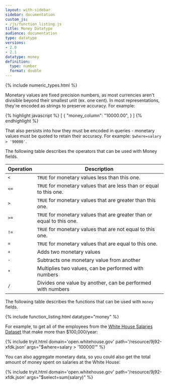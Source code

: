 ```yaml
---
layout: with-sidebar
sidebar: documentation
custom_js:
- /js/function_listing.js
title: Money Datatype
audience: documentation
type: datatype
versions:
- 2.0
- 2.1
datatype: money
definition:
  type: number
  format: double
---
```

{% include numeric_types.html %}

Monetary values are fixed precision numbers, as most currencies aren't divisible beyond their smallest unit (ex. one cent). In most representations, they're encoded as strings to preserve accuracy. For example:

{% highlight javascript %}
[ {
  "money_column": "10000.00",
} ]
{% endhighlight %}

That also persists into how they must be encoded in queries - monetary values must be quoted to retain their accuracy. For example: `$where=salary > '90000'`.

The following table describes the operators that can be used with Money fields.

| Operation | Description                                                            |
| ---       | ---                                                                    |
| `<`       | `TRUE` for monetary values less than this one.                         |
| `<=`      | `TRUE` for monetary values that are less than or equal to this one.    |
| `>`       | `TRUE` for monetary values that are greater than this one.             |
| `>=`      | `TRUE` for monetary values that are greater than or equal to this one. |
| `!=`      | `TRUE` for monetary values that are not equal to this one.             |
| `=`       | `TRUE` for monetary values that are equal to this one.                 |
| `+`       | Adds two monetary values                                               |
| `-`       | Subtracts one monetary value from another                              |
| `*`       | Multiplies two values, can be performed with numbers                   |
| `/`       | Divides one value by another, can be performed with numbers            |

The following table describes the functions that can be used with `money` fields. 

{% include function_listing.html datatype="money" %}

For example, to get all of the employees from the [White House Salaries Dataset](https://open.whitehouse.gov/Government/2014-Report-to-Congress-on-White-House-Staff/i9g8-9web) that make more than $100,000/year:

{% include tryit.html domain='open.whitehouse.gov' path='/resource/9j92-xfdk.json' args="$where=salary > '100000'" %}

You can also aggregate monetary data, so you could also get the total amount of money spent on salaries at the White House:

{% include tryit.html domain='open.whitehouse.gov' path='/resource/9j92-xfdk.json' args="$select=sum(salary)" %}
